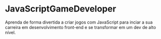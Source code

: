 # JavaScriptGameDeveloper
Aprenda de forma divertida a criar jogos com JavaScript para inciar a sua carreira em desenvolvimento front-end e se transformar em um dev de alto nível.
